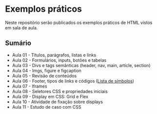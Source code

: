 # Exemplos práticos
Neste repositório serão publicados os exemplos práticos de HTML vistos em sala de aula.

## Sumário
- Aula 01 - Títulos, parágrafos, listas e links
- Aula 02 - Formulários, inputs, botões e tabelas
- Aula 03 - Divs e tags semânticas (header, nav, main, article, section)
- Aula 04 - Imgs, figure e figcaption
- Aula 05 - Revisão de conteúdos
- Aula 06 - Footer, tipos de links e códigos ([Lista de símbolos](https://fap.if.usp.br/~vvuolo/A%20-%20HOME%20-%20Fisica/simbolos.htm))
- Aula 07 - Iframes
- Aula 08 - Seletores CSS e propriedades iniciais
- Aula 09 - Display em CSS: Grid e Flex
- Aula 10 - Atividade de fixação sobre displays
- Aula 11 - Estudo de caso com CSS